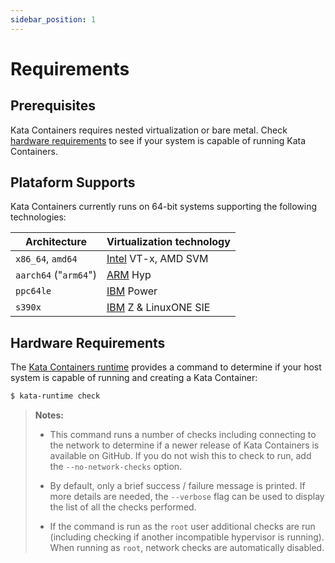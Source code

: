 ```yaml
---
sidebar_position: 1
---
```


# Requirements

## Prerequisites

Kata Containers requires nested virtualization or bare metal. Check
[hardware requirements](/src/runtime/README.md#hardware-requirements) to see if your system is capable of running Kata
Containers.

## Plataform Supports

Kata Containers currently runs on 64-bit systems supporting the following
technologies:

| Architecture          | Virtualization technology                    |
| --------------------- | -------------------------------------------- |
| `x86_64`, `amd64`     | [Intel](https://www.intel.com) VT-x, AMD SVM |
| `aarch64` ("`arm64`") | [ARM](https://www.arm.com) Hyp               |
| `ppc64le`             | [IBM](https://www.ibm.com) Power             |
| `s390x`               | [IBM](https://www.ibm.com) Z & LinuxONE SIE  |

## Hardware Requirements

The [Kata Containers runtime](src/runtime) provides a command to
determine if your host system is capable of running and creating a
Kata Container:

```bash
$ kata-runtime check
```

> **Notes:**
>
> - This command runs a number of checks including connecting to the
>   network to determine if a newer release of Kata Containers is
>   available on GitHub. If you do not wish this to check to run, add
>   the `--no-network-checks` option.
>
> - By default, only a brief success / failure message is printed.
>   If more details are needed, the `--verbose` flag can be used to display the
>   list of all the checks performed.
>
> - If the command is run as the `root` user additional checks are
>   run (including checking if another incompatible hypervisor is running).
>   When running as `root`, network checks are automatically disabled.
